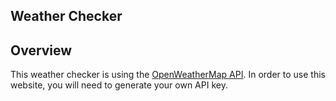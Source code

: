 ## Weather Checker

## Overview

This weather checker is using the [OpenWeatherMap API](https://openweathermap.org/). In order to use this website, you will need to generate your own API key.